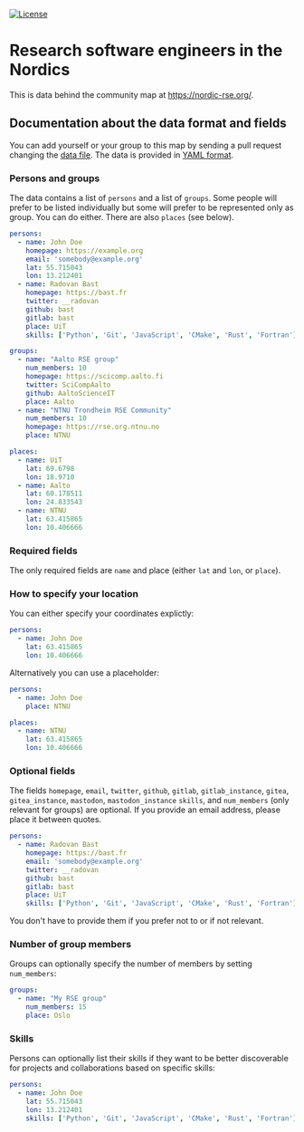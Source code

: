 [![License](https://img.shields.io/badge/license-%20CC--BY--SA-blue.svg)](LICENSE)


# Research software engineers in the Nordics

This is data behind the community map at https://nordic-rse.org/.


## Documentation about the data format and fields

You can add yourself or your group to this map by sending a pull request changing the
[data file](data.yml).
The data is provided in [YAML format](https://en.wikipedia.org/wiki/YAML).


### Persons and groups

The data contains a list of `persons` and a list of `groups`.  Some people will
prefer to be listed individually but some will prefer to be represented only as
group. You can do either. There are also `places` (see below).

```yaml
persons:
  - name: John Doe
    homepage: https://example.org
    email: 'somebody@example.org'
    lat: 55.715043
    lon: 13.212401
  - name: Radovan Bast
    homepage: https://bast.fr
    twitter: __radovan
    github: bast
    gitlab: bast
    place: UiT
    skills: ['Python', 'Git', 'JavaScript', 'CMake', 'Rust', 'Fortran']

groups:
  - name: "Aalto RSE group"
    num_members: 10
    homepage: https://scicomp.aalto.fi
    twitter: SciCompAalto
    github: AaltoScienceIT
    place: Aalto
  - name: "NTNU Trondheim RSE Community"
    num_members: 10
    homepage: https://rse.org.ntnu.no
    place: NTNU

places:
  - name: UiT
    lat: 69.6798
    lon: 18.9710
  - name: Aalto
    lat: 60.178511
    lon: 24.833543
  - name: NTNU
    lat: 63.415865
    lon: 10.406666
```


### Required fields

The only required fields are `name` and place (either `lat` and `lon`, or
`place`).


### How to specify your location

You can either specify your coordinates explictly:

```yaml
persons:
  - name: John Doe
    lat: 63.415865
    lon: 10.406666
```

Alternatively you can use a placeholder:

```yaml
persons:
  - name: John Doe
    place: NTNU

places:
  - name: NTNU
    lat: 63.415865
    lon: 10.406666
```


### Optional fields

The fields `homepage`, `email`, `twitter`, `github`, `gitlab`,
`gitlab_instance`, `gitea`, `gitea_instance`, `mastodon`, `mastodon_instance`
`skills`, and `num_members` (only relevant for groups) are optional. If you
provide an email address, please place it between quotes.

```yaml
persons:
  - name: Radovan Bast
    homepage: https://bast.fr
    email: 'somebody@example.org'
    twitter: __radovan
    github: bast
    gitlab: bast
    place: UiT
    skills: ['Python', 'Git', 'JavaScript', 'CMake', 'Rust', 'Fortran']
```

You don't have to provide them if you prefer not to or if not relevant.


### Number of group members

Groups can optionally specify the number of members by setting `num_members`:

```yaml
groups:
  - name: "My RSE group"
    num_members: 15
    place: Oslo
```


### Skills

Persons can optionally list their skills if they want to be better discoverable
for projects and collaborations based on specific skills:

```yaml
persons:
  - name: John Doe
    lat: 55.715043
    lon: 13.212401
    skills: ['Python', 'Git', 'JavaScript', 'CMake', 'Rust', 'Fortran']
```
